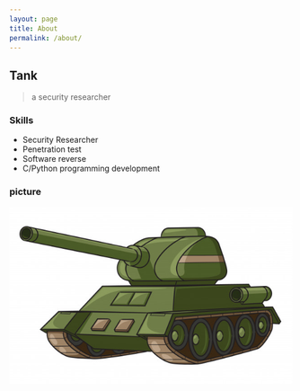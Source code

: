```yaml
---
layout: page
title: About
permalink: /about/
---
```


## Tank
> a security researcher

### Skills
- Security Researcher
- Penetration test
- Software reverse
- C/Python programming development

### picture
![alt text](/public/img/tank-carton.jpg)
